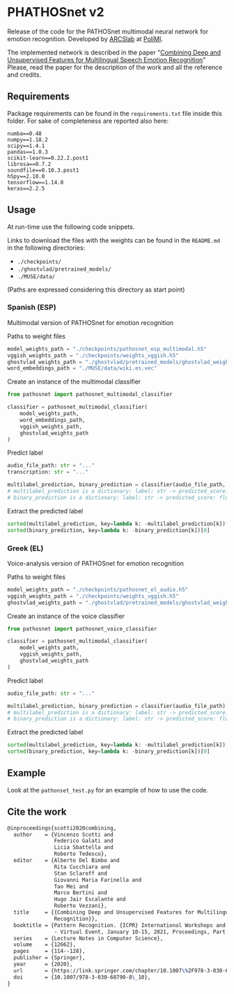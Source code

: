# PHATHOSnet v2

Release of the code for the PATHOSnet multimodal neural network for emotion recognition.
Developed by [ARCSlab](https://arcslab.dei.polimi.it) at [PoliMI](https://www.polimi.it).

The implemented network is described in the paper "[Combining Deep and Unsupervised Features for Multilingual Speech Emotion Recognition](https://link.springer.com/chapter/10.1007%2F978-3-030-68790-8_10)"
Please, read the paper for the description of the work and all the reference and credits.

## Requirements

Package requirements can be found in the `requirements.txt` file inside this folder.
For sake of completeness are reported also here:
```
numba==0.48
numpy==1.18.2
scipy==1.4.1
pandas==1.0.3
scikit-learn==0.22.2.post1
librosa==0.7.2
soundfile==0.10.3.post1
h5py==2.10.0
tensorflow==1.14.0
keras==2.2.5
```

## Usage

At run-time use the following code snippets.

Links to download the files with the weights can be found in the `README.md` in the following directories:
- `./checkpoints/`
- `./ghostvlad/pretrained_models/`
- `./MUSE/data/`

(Paths are expressed considering this directory as start point)

### Spanish (ESP)

Multimodal version of PATHOSnet for emotion recognition

Paths to weight files
```python
model_weights_path = "./checkpoints/pathosnet_esp_multimodal.h5" 
vggish_weights_path = "./checkpoints/weights_vggish.h5" 
ghostvlad_weights_path = "./ghostvlad/pretrained_models/ghostvlad_weights.h5" 
word_embeddings_path = "./MUSE/data/wiki.es.vec"
```

Create an instance of the multimodal classifier
```python
from pathosnet import pathosnet_multimodal_classifier

classifier = pathosnet_multimodal_classifier(
    model_weights_path, 
    word_embeddings_path, 
    vggish_weights_path, 
    ghostvlad_weights_path
)
```

Predict label
```python
audio_file_path: str = "..."
transcription: str = "..."

multilabel_prediction, binary_prediction = classifier(audio_file_path, transcription)
# multilabel_prediction is a dictionary: label: str -> predicted_score: float
# binary_prediction is a dictionary: label: str -> predicted_score: float
```


Extract the predicted label
```python
sorted(multilabel_prediction, key=lambda k: -multilabel_prediction[k])[0]
sorted(binary_prediction, key=lambda k: -binary_prediction[k])[0]
```

### Greek (EL)

Voice-analysis version of PATHOSnet for emotion recognition

Paths to weight files
```python
model_weights_path = "./checkpoints/pathosnet_el_audio.h5" 
vggish_weights_path = "./checkpoints/weights_vggish.h5" 
ghostvlad_weights_path = "./ghostvlad/pretrained_models/ghostvlad_weights.h5"
```

Create an instance of the voice classifier
```python
from pathosnet import pathosnet_voice_classifier

classifier = pathosnet_multimodal_classifier(
    model_weights_path, 
    vggish_weights_path, 
    ghostvlad_weights_path
)
```

Predict label
```python
audio_file_path: str = "..."

multilabel_prediction, binary_prediction = classifier(audio_file_path)
# multilabel_prediction is a dictionary: label: str -> predicted_score: float
# binary_prediction is a dictionary: label: str -> predicted_score: float
```


Extract the predicted label
```python
sorted(multilabel_prediction, key=lambda k: -multilabel_prediction[k])[0]
sorted(binary_prediction, key=lambda k: -binary_prediction[k])[0]
```

## Example

Look at the `pathonset_test.py` for an example of how to use the code.

## Cite the work

```latex
@inproceedings{scotti2020combining,
  author    = {Vincenzo Scotti and
               Federico Galati and
               Licia Sbattella and
               Roberto Tedesco},
  editor    = {Alberto Del Bimbo and
               Rita Cucchiara and
               Stan Sclaroff and
               Giovanni Maria Farinella and
               Tao Mei and
               Marco Bertini and
               Hugo Jair Escalante and
               Roberto Vezzani},
  title     = {{Combining Deep and Unsupervised Features for Multilingual Speech Emotion
               Recognition}},
  booktitle = {Pattern Recognition. {ICPR} International Workshops and Challenges
               - Virtual Event, January 10-15, 2021, Proceedings, Part {II}},
  series    = {Lecture Notes in Computer Science},
  volume    = {12662},
  pages     = {114--128},
  publisher = {Springer},
  year      = {2020},
  url       = {https://link.springer.com/chapter/10.1007\%2F978-3-030-68790-8_10},
  doi       = {10.1007/978-3-030-68790-8\_10},
}
```

